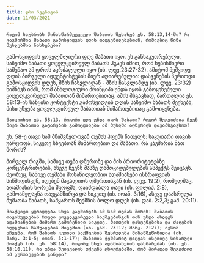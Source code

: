 ```yaml
---
title: დრო ჩვენთვის 
date: 11/03/2021
---
```


`რატომ საუბრობს წინასწარმეტყველი შაბათის შესახებ ეს. 58:13,14-ში? რა კავშირშია შაბათი გამოსყიდვის დღის დადგენილებებთან, რომლებიც წინა მუხლებშია ნახსენები?`

გამოსყიდვის ყოველწლიური დღე შაბათი იყო. ეს განსაკუთრებული, საზეიმო შაბათი ყოველკვირეულ შაბათს ჰგავს იმით, რომ ნებისმიერი სამუშაო ამ დროს აკრძალული იყო (იხ. ლევ.23:27-32). ამიტომ მეშვიდე დღის პირველი ადვენტისტების მიერ აღიარებულია: დასვენების პერიოდი გამოსყიდვის დღეს, მზის ჩასვლიდან - მზის ჩასვლამდე (იხ. ლევ. 23:32) ნიშნავს იმას, რომ ანალოგიური პრინციპი უნდა იყოს გამოყენებული ყოველკვირეულ შაბათთან მიმართებითაც. ამის მსგავსად, მართალია ეს. 58:13-ის საწყისი კონტექსტი გამოსყიდვის დღის საზეიმო შაბათს შეეხება, მისი უწყება ყოველკვირეულ შაბათთან მიმართებითაც გამოიყენება.

`წაიკითხეთ ეს. 58:13. როგორი დღე უნდა იყოს შაბათი? როგორ შეგვიძლია ჩვენ მიერ შაბათის გატარების გამოცდილება ამ მუხლში აღწერილს დავამსგავსოთ?`

ეს. 58-ე თავი სამ მნიშვნელოვან თემას ჰფენს ნათელს: საკუთარი თავის უარყოფა, სიკეთე სხვებთან მიმართებით და შაბათი. რა კავშირია მათ შორის?

პირველ რიგში, სამივე თემა ღმერთზე და მის პრიორიტეტებზე კონცენტრირების, ასევე ჩვენს მასზე დამოკიდებულების ასპექტს შეიცავს. მეორეც, სამივე თემაში მონაწილეობით ადამიანები ისწრაფვიან სიწმიდისკენ, იღებენ მაგალითს ღმერთისგან (იხ. ლევ. 19:2), რომელმაც, ადამიანის ხორცში მყოფმა, დაიმდაბლა თავი (იხ. ფილიპ. 2:8), გამოამჟღავნა თავგანწირვა და სიკეთე (იხ. იოან. 3:16), ასევე დაასრულა მუშაობა შაბათს, სამყაროს შექმნის ბოლო დღეს (იხ. დაბ. 2:2,3; გამ. 20:11).

`მიაქციეთ ყურადღება სხვა კავშირებს ამ სამ თემას შორის: შაბათის თავისუფლებას რთული ყოველკვირეული საქმეებისგან თან უნდა ახლდეს ადამიანების მიმართ გამოჩენილი სიკეთე, მათთვის დასვენებისა და ძალების აღდგენის საშუალების მიცემით (იხ. გამ. 23:12; მარკ. 2:27); იესომ აჩვენა, რომ შაბათს კეთილი საქმეების შესრულება მიზანშეწონილია (იხ. მარკ. 3:1-5; იოან. 5:1-17); შაბათის ჭეშმარიტ დაცვას ისეთივე სიხარული მოაქვს (იხ. ეს. 58:14), როგორც სხვა ადამიანების დახმარებას (იხ. ეს. 58:10,11). რა უნდა შეიცვალოს თქვენს ცხოვრებაში, რომ პირადად შეგეძლოთ ამ კურთხევების განცდა?`